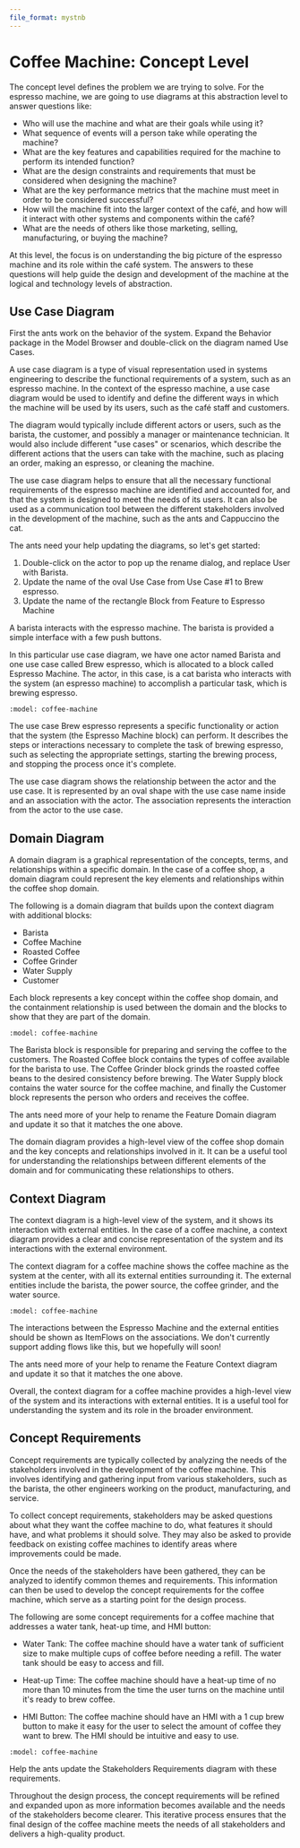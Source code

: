 ```yaml
---
file_format: mystnb
---
```


# Coffee Machine: Concept Level

The concept level defines the problem we are trying to solve. For the espresso
machine, we are going to use diagrams at this abstraction level to answer questions like:

- Who will use the machine and what are their goals while using it?
- What sequence of events will a person take while operating the machine?
- What are the key features and capabilities required for the machine to perform its intended function?
- What are the design constraints and requirements that must be considered when designing the machine?
- What are the key performance metrics that the machine must meet in order to be considered successful?
- How will the machine fit into the larger context of the café, and how will it
  interact with other systems and components within the café?
- What are the needs of others like those marketing, selling, manufacturing, or buying the machine?

At this level, the focus is on understanding the big picture of the espresso
machine and its role within the café system. The answers to these questions will
help guide the design and development of the machine at the logical and
technology levels of abstraction.

## Use Case Diagram

First the ants work on the behavior of the system. Expand the Behavior package
in the Model Browser and double-click on the diagram named Use Cases.

A use case diagram is a type of visual representation used in systems
engineering to describe the functional requirements of a system, such as an
espresso machine. In the context of the espresso machine, a use case diagram
would be used to identify and define the different ways in which the machine
will be used by its users, such as the café staff and customers.

The diagram would typically include different actors or users, such as the
barista, the customer, and possibly a manager or maintenance technician. It
would also include different "use cases" or scenarios, which describe the
different actions that the users can take with the machine, such as placing an
order, making an espresso, or cleaning the machine.

The use case diagram helps to ensure that all the necessary functional
requirements of the espresso machine are identified and accounted for, and that
the system is designed to meet the needs of its users. It can also be used as a
communication tool between the different stakeholders involved in the
development of the machine, such as the ants and Cappuccino the cat.

The ants need your help updating the diagrams, so let's get started:

1. Double-click on the actor to pop up the rename dialog, and replace User with
   Barista.
2. Update the name of the oval Use Case from Use Case #1 to Brew espresso.
3. Update the name of the rectangle Block from Feature to Espresso Machine

A barista interacts with the espresso machine.
The barista is provided a simple interface with a few push buttons.

In this particular use case diagram, we have one actor named Barista and one
use case called Brew espresso, which is allocated to a block called Espresso
Machine. The actor, in this case, is a cat barista who interacts with the
system (an espresso machine) to accomplish a particular task, which is brewing
espresso.

```{diagram} Use Cases
:model: coffee-machine
```

The use case Brew espresso represents a specific functionality or action that
the system (the Espresso Machine block) can perform. It describes the steps or
interactions necessary to complete the task of brewing espresso, such as
selecting the appropriate settings, starting the brewing process, and stopping
the process once it's complete.

The use case diagram shows the relationship between the actor and the use case.
It is represented by an oval shape with the use case name inside and an
association with the actor. The association represents the interaction from the
actor to the use case.

## Domain Diagram

A domain diagram is a graphical representation of the concepts, terms, and
relationships within a specific domain. In the case of a coffee shop, a domain
diagram could represent the key elements and relationships within the coffee
shop domain.

The following is a domain diagram that builds upon the context diagram with
additional blocks:
- Barista
- Coffee Machine
- Roasted Coffee
- Coffee Grinder
- Water Supply
- Customer

Each block represents a key concept within the coffee shop domain, and the
containment relationship is used between the domain and the blocks to show
that they are part of the domain.

```{diagram} Espresso Domain
:model: coffee-machine
```

The Barista block is responsible for preparing and serving the coffee to the
customers. The Roasted Coffee block contains the types of coffee available for
the barista to use. The Coffee Grinder block grinds the roasted coffee beans to
the desired consistency before brewing. The Water Supply block contains the
water source for the coffee machine, and finally the Customer block represents
the person who orders and receives the coffee.

The ants need more of your help to rename the Feature Domain diagram and update it
so that it matches the one above.

The domain diagram provides a high-level view of the coffee shop domain and the
key concepts and relationships involved in it. It can be a useful tool for
understanding the relationships between different elements of the domain and
for communicating these relationships to others.

## Context Diagram

The context diagram is a high-level view of the system, and it shows its
interaction with external entities. In the case of a coffee machine, a context
diagram provides a clear and concise representation of the system and its
interactions with the external environment.

The context diagram for a coffee machine shows the coffee machine as the
system at the center, with all its external entities surrounding it. The
external entities include the barista, the power source, the coffee
grinder, and the water source.

```{diagram} Espresso Context
:model: coffee-machine
```

The interactions between the Espresso Machine and the external entities should
be shown as ItemFlows on the associations. We don't currently support adding flows
like this, but we hopefully will soon!

The ants need more of your help to rename the Feature Context diagram and update it
so that it matches the one above.

Overall, the context diagram for a coffee machine provides a high-level view of
the system and its interactions with external entities. It is a useful tool for
understanding the system and its role in the broader environment.

## Concept Requirements
Concept requirements are typically collected by analyzing the needs of the
stakeholders involved in the development of the coffee machine. This involves
identifying and gathering input from various stakeholders, such as the barista,
the other engineers working on the product, manufacturing, and service.

To collect concept requirements, stakeholders may be asked questions about what
they want the coffee machine to do, what features it should have, and what
problems it should solve. They may also be asked to provide feedback on
existing coffee machines to identify areas where improvements could be made.

Once the needs of the stakeholders have been gathered, they can be analyzed to
identify common themes and requirements. This information can then be used to
develop the concept requirements for the coffee machine, which serve as a
starting point for the design process.

The following are some concept requirements for a coffee machine that addresses
a water tank, heat-up time, and HMI button:

-  Water Tank: The coffee machine should have a water tank of sufficient size to
   make multiple cups of coffee before needing a refill. The water tank should be
   easy to access and fill.

-  Heat-up Time: The coffee machine should have a heat-up time of no more than 10
   minutes from the time the user turns on the machine until it's ready to brew
   coffee.

-  HMI Button: The coffee machine should have an HMI with a 1 cup brew button to
   make it easy for the user to select the amount of coffee they want to brew. The
   HMI should be intuitive and easy to use.

```{diagram} Concept Requirements
:model: coffee-machine
```

Help the ants update the Stakeholders Requirements diagram with these
requirements.

Throughout the design process, the concept requirements will be refined and
expanded upon as more information becomes available and the needs of the
stakeholders become clearer. This iterative process ensures that the final
design of the coffee machine meets the needs of all stakeholders and delivers a
high-quality product.
